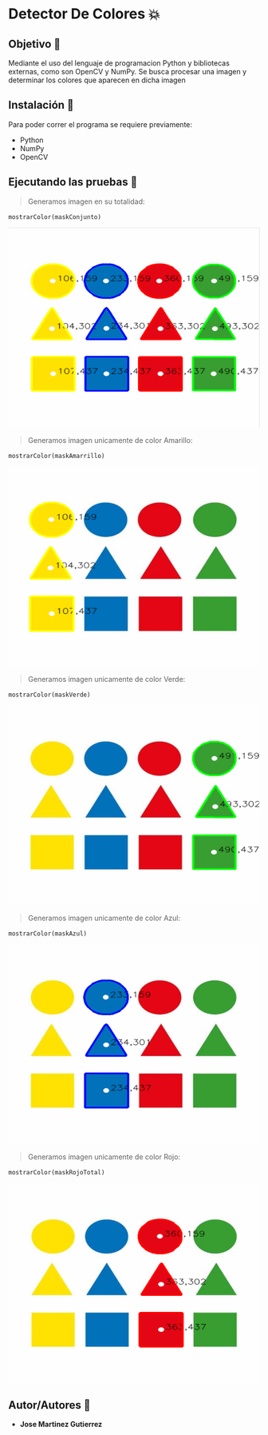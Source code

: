 # Detector De Colores :collision:

## Objetivo :dart:
Mediante el uso del lenguaje de programacion Python y bibliotecas externas, como son OpenCV y NumPy. Se busca procesar una imagen y determinar los colores que aparecen en dicha imagen

## Instalación :wrench:
Para poder correr el programa se requiere previamente:
* Python
* NumPy
* OpenCV

## Ejecutando las pruebas :memo:
> Generamos imagen en su totalidad: 
```
mostrarColor(maskConjunto)
```
<img height="400px" width="600px" scale="50%" src="https://github.com/martinez022jose/Centro-De-Objetos/blob/master/ScreenShotsReadMe/CoordenadaDeFiguras.PNG"/>

> Generamos imagen unicamente de color Amarillo:
```
mostrarColor(maskAmarrillo)
```
<img height="400px" width="600px" scale="50%" src="https://github.com/martinez022jose/Centro-De-Objetos/blob/master/ScreenShotsReadMe/CoordenadaAmarillo.PNG"/>

> Generamos imagen unicamente de color Verde:

```
mostrarColor(maskVerde)
```
<img height="400px" width="600px" scale="50%" src="https://github.com/martinez022jose/Centro-De-Objetos/blob/master/ScreenShotsReadMe/CoordenadaVerde.PNG"/>

> Generamos imagen unicamente de color Azul:
```
mostrarColor(maskAzul)
```
<img height="400px" width="600px" scale="50%" src="https://github.com/martinez022jose/Centro-De-Objetos/blob/master/ScreenShotsReadMe/CoordenadaAzul.PNG"/>

> Generamos imagen unicamente de color Rojo:
```
mostrarColor(maskRojoTotal)
```
<img height="400px" width="600px" scale="50%" src="https://github.com/martinez022jose/Centro-De-Objetos/blob/master/ScreenShotsReadMe/CoordenadaRojo.PNG"/>

## Autor/Autores :pushpin:
* **Jose Martinez Gutierrez**
